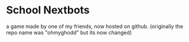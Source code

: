 # School Nextbots
a game made by one of my friends, now hosted on github. (originally the repo name was "ohmyghodd" but its now changed)
